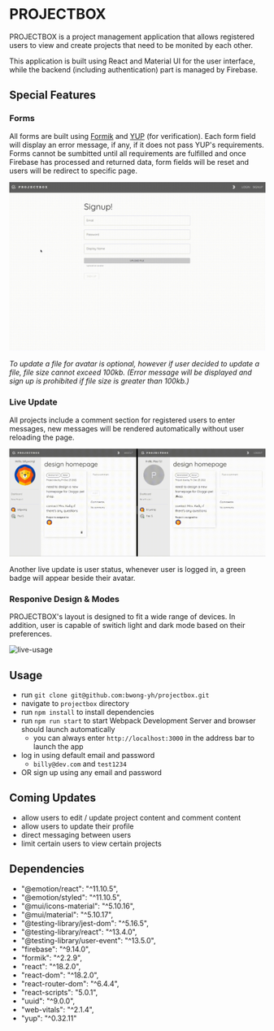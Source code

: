 # PROJECTBOX

PROJECTBOX is a project management application that allows registered users to view and create projects that need to be monited by each other.

This application is built using React and Material UI for the user interface, while the backend (including authentication) part is managed by Firebase.

## Special Features

### Forms

All forms are built using [Formik](https://formik.org/) and [YUP](https://github.com/jquense/yup) (for verification). Each form field will display an error message, if any, if it does not pass YUP's requirements. Forms cannot be sumbitted until all requirements are fulfilled and once Firebase has processed and returned data, form fields will be reset and users will be redirect to specific page.

![live-usage](./docs/signup-recording.gif)

<em>To update a file for avatar is optional, however if user decided to update a file, file size cannot exceed 100kb. (Error message will be displayed and sign up is prohibited if file size is greater than 100kb.)</em>

### Live Update

All projects include a comment section for registered users to enter messages, new messages will be rendered automatically without user reloading the page.

![live-usage](./docs/live-update-recording.gif)

Another live update is user status, whenever user is logged in, a green badge will appear beside their avatar.

### Responive Design & Modes

PROJECTBOX's layout is designed to fit a wide range of devices. In addition, user is capable of switich light and dark mode based on their preferences.

![live-usage](./docs/mobile-and-mode-recording.gif)

## Usage

- run `git clone git@github.com:bwong-yh/projectbox.git`
- navigate to `projectbox` directory
- run `npm install` to install dependencies
- run `npm run start` to start Webpack Development Server and browser should launch automatically
  - you can always enter `http://localhost:3000` in the address bar to launch the app
- log in using default email and password
  - `billy@dev.com` and `test1234`
- OR sign up using any email and password

## Coming Updates

- allow users to edit / update project content and comment content
- allow users to update their profile
- direct messaging between users
- limit certain users to view certain projects

## Dependencies

- "@emotion/react": "^11.10.5",
- "@emotion/styled": "^11.10.5",
- "@mui/icons-material": "^5.10.16",
- "@mui/material": "^5.10.17",
- "@testing-library/jest-dom": "^5.16.5",
- "@testing-library/react": "^13.4.0",
- "@testing-library/user-event": "^13.5.0",
- "firebase": "^9.14.0",
- "formik": "^2.2.9",
- "react": "^18.2.0",
- "react-dom": "^18.2.0",
- "react-router-dom": "^6.4.4",
- "react-scripts": "5.0.1",
- "uuid": "^9.0.0",
- "web-vitals": "^2.1.4",
- "yup": "^0.32.11"
